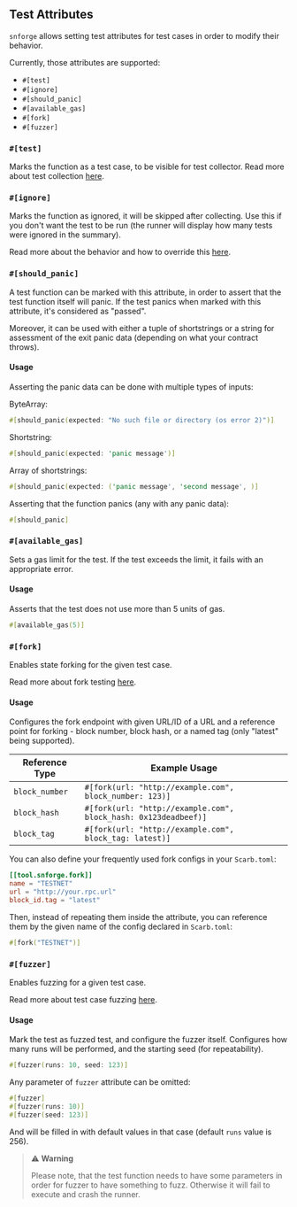 ## Test Attributes

`snforge` allows setting test attributes for test cases in order to modify their behavior.

Currently, those attributes are supported:

- `#[test]`
- `#[ignore]`
- `#[should_panic]`
- `#[available_gas]`
- `#[fork]`
- `#[fuzzer]`

### `#[test]`

Marks the function as a test case, to be visible for test collector.
Read more about test collection [here](./test-collection.md).

### `#[ignore]`

Marks the function as ignored, it will be skipped after collecting.
Use this if you don't want the test to be run (the runner will display how many tests were ignored in the summary).

Read more about the behavior and how to override
this [here](./testing.md#ignoring-some-tests-unless-specifically-requested).

### `#[should_panic]`

A test function can be marked with this attribute, in order to assert that the test function itself will panic.
If the test panics when marked with this attribute, it's considered as "passed".

Moreover, it can be used with either a tuple of shortstrings or a string for assessment of the exit panic data
(depending on what your contract throws).

#### Usage

Asserting the panic data can be done with multiple types of inputs:

ByteArray:

```rust
#[should_panic(expected: "No such file or directory (os error 2)")]
```

Shortstring:

```rust
#[should_panic(expected: 'panic message')]
```

Array of shortstrings:

```rust
#[should_panic(expected: ('panic message', 'second message', )]
```

Asserting that the function panics (any with any panic data):

```rust
#[should_panic]
```

### `#[available_gas]`

Sets a gas limit for the test.
If the test exceeds the limit, it fails with an appropriate error.

#### Usage

Asserts that the test does not use more than 5 units of gas.

```rust
#[available_gas(5)]
```

### `#[fork]`

Enables state forking for the given test case.

Read more about fork testing [here](../snforge-advanced-features/fork-testing.md).

#### Usage

Configures the fork endpoint with given URL/ID of a URL and a reference point for forking - block number,
block hash, or a named tag (only "latest" being supported).

| Reference Type | Example Usage                                                   |
|----------------|-----------------------------------------------------------------|
| `block_number` | `#[fork(url: "http://example.com", block_number: 123)]`         |
| `block_hash`   | `#[fork(url: "http://example.com", block_hash: 0x123deadbeef)]` |
| `block_tag`    | `#[fork(url: "http://example.com", block_tag: latest)]`         |

You can also define your frequently used fork configs in your `Scarb.toml`:

```toml
[[tool.snforge.fork]]
name = "TESTNET"
url = "http://your.rpc.url"
block_id.tag = "latest"
```

Then, instead of repeating them inside the attribute, you can reference them by the given name of the config declared
in `Scarb.toml`:

```rust
#[fork("TESTNET")] 
```

### `#[fuzzer]`

Enables fuzzing for a given test case.

Read more about test case fuzzing [here](../snforge-advanced-features/fuzz-testing.md).

#### Usage

Mark the test as fuzzed test, and configure the fuzzer itself.
Configures how many runs will be performed, and the starting seed (for repeatability).

```rust
#[fuzzer(runs: 10, seed: 123)]
```

Any parameter of `fuzzer` attribute can be omitted:

```rust
#[fuzzer]
#[fuzzer(runs: 10)]
#[fuzzer(seed: 123)]
```

And will be filled in with default values in that case (default `runs` value is 256).

> ⚠️ **Warning**
>
> Please note, that the test function needs to have some parameters in order for fuzzer to have something to fuzz.
> Otherwise it will fail to execute and crash the runner. 
